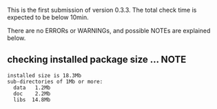 This is the first submission of version 0.3.3. The total check time is expected to be below 10min.

There are no ERRORs or WARNINGs, and possible NOTEs are explained below.

## checking installed package size ... NOTE
    installed size is 18.3Mb
    sub-directories of 1Mb or more:
      data   1.2Mb
      doc    2.2Mb
      libs  14.8Mb
